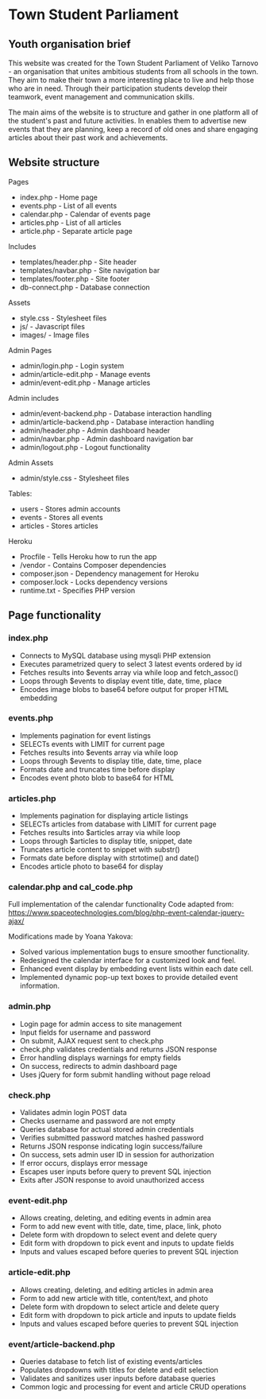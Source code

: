 # Town Student Parliament 

## Youth organisation brief

This website was created for the Town Student Parliament of Veliko Tarnovo - an organisation that unites ambitious students from all schools in the town. They aim to make their town a more interesting place to live and help those who are in need. Through their participation students develop their teamwork, event management and communication skills.

The main aims of the website is to structure and gather in one platform all of the student's past and future activities. In enables them to advertise new events that they are planning, keep a record of old ones and share engaging articles about their past work and achievements.

## Website structure

Pages
- index.php - Home page
- events.php - List of all events
- calendar.php - Calendar of events page
- articles.php - List of all articles
- article.php - Separate article page

Includes
- templates/header.php - Site header
- templates/navbar.php - Site navigation bar
- templates/footer.php - Site footer
- db-connect.php - Database connection

Assets
- style.css - Stylesheet files
- js/ - Javascript files
- images/ - Image files

Admin Pages
- admin/login.php - Login system
- admin/article-edit.php - Manage events
- admin/event-edit.php - Manage articles

Admin includes
- admin/event-backend.php - Database interaction handling
- admin/article-backend.php - Database interaction handling
- admin/header.php - Admin dashboard header
- admin/navbar.php - Admin dashboard navigation bar
- admin/logout.php - Logout functionality 

Admin Assets
- admin/style.css - Stylesheet files

Tables:
- users - Stores admin accounts
- events - Stores all events
- articles - Stores articles

Heroku
- Procfile - Tells Heroku how to run the app
- /vendor - Contains Composer dependencies
- composer.json - Dependency management for Heroku
- composer.lock - Locks dependency versions
- runtime.txt - Specifies PHP version

## Page functionality

### index.php

- Connects to MySQL database using mysqli PHP extension
- Executes parametrized query to select 3 latest events ordered by id
- Fetches results into $events array via while loop and fetch_assoc()
- Loops through $events to display event title, date, time, place
- Encodes image blobs to base64 before output for proper HTML embedding

### events.php

- Implements pagination for event listings
- SELECTs events with LIMIT for current page
- Fetches results into $events array via while loop
- Loops through $events to display title, date, time, place
- Formats date and truncates time before display
- Encodes event photo blob to base64 for HTML

### articles.php

- Implements pagination for displaying article listings
- SELECTs articles from database with LIMIT for current page
- Fetches results into $articles array via while loop
- Loops through $articles to display title, snippet, date
- Truncates article content to snippet with substr()
- Formats date before display with strtotime() and date()
- Encodes article photo to base64 for display

### calendar.php and cal_code.php

Full implementation of the calendar functionality
Code adapted from:
https://www.spaceotechnologies.com/blog/php-event-calendar-jquery-ajax/

Modifications made by Yoana Yakova:
- Solved various implementation bugs to ensure smoother functionality.
- Redesigned the calendar interface for a customized look and feel.
- Enhanced event display by embedding event lists within each date cell.
- Implemented dynamic pop-up text boxes to provide detailed event information.

### admin.php

- Login page for admin access to site management
- Input fields for username and password
- On submit, AJAX request sent to check.php
- check.php validates credentials and returns JSON response
- Error handling displays warnings for empty fields
- On success, redirects to admin dashboard page
- Uses jQuery for form submit handling without page reload

### check.php

- Validates admin login POST data
- Checks username and password are not empty
- Queries database for actual stored admin credentials
- Verifies submitted password matches hashed password
- Returns JSON response indicating login success/failure
- On success, sets admin user ID in session for authorization
- If error occurs, displays error message
- Escapes user inputs before query to prevent SQL injection
- Exits after JSON response to avoid unauthorized access

### event-edit.php

- Allows creating, deleting, and editing events in admin area
- Form to add new event with title, date, time, place, link, photo
- Delete form with dropdown to select event and delete query
- Edit form with dropdown to pick event and inputs to update fields
- Inputs and values escaped before queries to prevent SQL injection

### article-edit.php

- Allows creating, deleting, and editing articles in admin area
- Form to add new article with title, content/text, and photo
- Delete form with dropdown to select article and delete query
- Edit form with dropdown to pick article and inputs to update fields
- Inputs and values escaped before queries to prevent SQL injection

### event/article-backend.php

- Queries database to fetch list of existing events/articles
- Populates dropdowns with titles for delete and edit selection
- Validates and sanitizes user inputs before database queries
- Common logic and processing for event and article CRUD operations